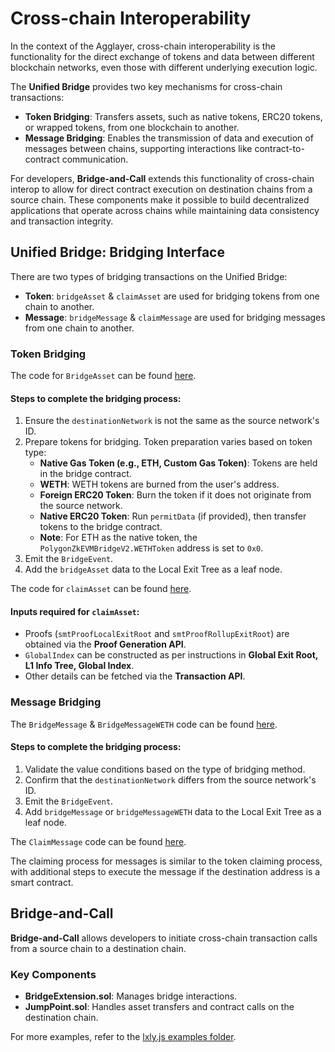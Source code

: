 <style>
   .git-revision-date-localized-plugin, .md-source-file, .md-content__button.md-icon {
      display: none;
   }
</style>

# Cross-chain Interoperability

In the context of the Agglayer, cross-chain interoperability is the functionality for the direct exchange of tokens and data between different blockchain networks, even those with different underlying execution logic. 

The **Unified Bridge** provides two key mechanisms for cross-chain transactions:

- **Token Bridging**: Transfers assets, such as native tokens, ERC20 tokens, or wrapped tokens, from one blockchain to another.
- **Message Bridging**: Enables the transmission of data and execution of messages between chains, supporting interactions like contract-to-contract communication.

For developers, **Bridge-and-Call** extends this functionality of cross-chain interop to allow for direct contract execution on destination chains from a source chain. These components make it possible to build decentralized applications that operate across chains while maintaining data consistency and transaction integrity.

## Unified Bridge: Bridging Interface

There are two types of bridging transactions on the Unified Bridge:

- **Token**: `bridgeAsset` & `claimAsset` are used for bridging tokens from one chain to another.
- **Message**: `bridgeMessage` & `claimMessage` are used for bridging messages from one chain to another.

### Token Bridging

The code for `BridgeAsset` can be found [here](https://github.com/0xPolygonHermez/zkevm-contracts/blob/main/contracts/v2/PolygonZkEVMBridgeV2.sol#L204).

#### Steps to complete the bridging process:
1. Ensure the `destinationNetwork` is not the same as the source network's ID.
2. Prepare tokens for bridging. Token preparation varies based on token type:
   - **Native Gas Token (e.g., ETH, Custom Gas Token)**: Tokens are held in the bridge contract.
   - **WETH**: WETH tokens are burned from the user's address.
   - **Foreign ERC20 Token**: Burn the token if it does not originate from the source network.
   - **Native ERC20 Token**: Run `permitData` (if provided), then transfer tokens to the bridge contract.
   - **Note**: For ETH as the native token, the `PolygonZkEVMBridgeV2.WETHToken` address is set to `0x0`.
3. Emit the `BridgeEvent`.
4. Add the `bridgeAsset` data to the Local Exit Tree as a leaf node.

The code for `claimAsset` can be found [here](https://github.com/0xPolygonHermez/zkevm-contracts/blob/main/contracts/v2/PolygonZkEVMBridgeV2.sol#L446).

#### Inputs required for `claimAsset`:
- Proofs (`smtProofLocalExitRoot` and `smtProofRollupExitRoot`) are obtained via the **Proof Generation API**.
- `GlobalIndex` can be constructed as per instructions in **Global Exit Root, L1 Info Tree, Global Index**.
- Other details can be fetched via the **Transaction API**.

### Message Bridging

The `BridgeMessage` & `BridgeMessageWETH` code can be found [here](https://github.com/0xPolygonHermez/zkevm-contracts/blob/main/contracts/v2/PolygonZkEVMBridgeV2.sol#L325).

#### Steps to complete the bridging process:
1. Validate the value conditions based on the type of bridging method.
2. Confirm that the `destinationNetwork` differs from the source network's ID.
3. Emit the `BridgeEvent`.
4. Add `bridgeMessage` or `bridgeMessageWETH` data to the Local Exit Tree as a leaf node.

The `ClaimMessage` code can be found [here](https://github.com/0xPolygonHermez/zkevm-contracts/blob/main/contracts/v2/PolygonZkEVMBridgeV2.sol#L599).

The claiming process for messages is similar to the token claiming process, with additional steps to execute the message if the destination address is a smart contract.

## Bridge-and-Call

**Bridge-and-Call** allows developers to initiate cross-chain transaction calls from a source chain to a destination chain.

### Key Components
- **BridgeExtension.sol**: Manages bridge interactions.
- **JumpPoint.sol**: Handles asset transfers and contract calls on the destination chain.

For more examples, refer to the [lxly.js examples folder](https://github.com/0xPolygon/lxly.js/tree/main/examples/lxly).
